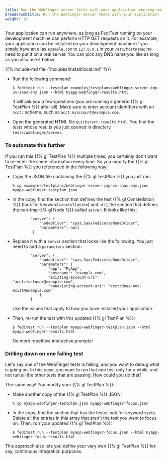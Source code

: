 ```yaml
---
title: Run the WebFinger server tests with your application running anywhere (including localhost)
breadcrumbtitle: Run the WebFinger server tests with your application
weight: 10
---
```


Your application can run anywhere, as long as FediTest running on your development machine
can perform HTTP GET requests on it. For example, your application can be installed on your
development machine if you simply have an alias `example.com` to `127.0.0.1` in your
`/etc/hostname`; no need to put it on a real server. You can pick any DNS name you like as
long as you also use it below.

{{% include-md file="includes/install/local.md" %}}

* Run the following command:

  ```
  $ feditest run --testplan examples/testplans/webfinger-server-imp-vs-saas-any.json --html myapp-webfinger-results.html
  ```

  It will ask you a few questions (you are running a generic {{% gl TestPlan %}} after all).
  Make sure to enter account identifiers with an `acct:` scheme, such as `acct:myaccount@example.com`.

* Open the generated HTML file `quickstart-results.html`. You find the tests whose results
  you just opened in directory `tests/webfinger/server`.

### To automate this further

If you run this {{% gl TestPlan %}} multiple times, you certainly don't want to re-enter
the same information every time. So you modify the {{% gl TestPlan %}} you referenced in
the following way:

* Copy the JSON file containing the {{% gl TestPlan %}} you just ran:

  ```
  % cp examples/testplans/webfinger-server-imp-vs-saas-any.json myapp-webfinger-testplan.json
  ```

* In the copy, find the section that defines the test {{% gl Constellation %}} (look for
  keyword `constellation`) and in it, the section that defines the non-Imp {{% gl Node %}}
  called `server`. It looks like this:

  ```
          "server": {
              "nodedriver": "saas.SaasFediverseNodeDriver",
              "parameters": null
           }
   ```

* Replace it with a `server` section that looks like the following. You just need to add a
  `parameters` section:

  ```
          "server": {
              "nodedriver": "saas.SaasFediverseNodeDriver",
              "parameters": {
                  "app": "MyApp",
                  "hostname": "example.com",
                  "existing-account-uri": "acct:testuser@example.com",
                  "nonexisting-account-uri": "acct:does-not-exist@example.com"
              }
          }
  ```

  Use the values that apply to how you have installed your application.

* Then, re-run the test with this updated {{% gl TestPlan %}}:

  ```
  $ feditest run --testplan myapp-webfinger-testplan.json --html myapp-webfinger-results.html
  ```

  No more repetitive interactive prompts!

### Drilling down on one failing test

Let's say one of the WebFinger tests is failing, and you want to debug what is going on.
In this case, you want to run that one test only for a while, and not run all the other
tests that are passing. How could you do that?

The same way! You modify your {{% gl TestPlan %}}:

* Make another copy of the {{% gl TestPlan %}} JSON:

  ```
  % cp myapp-webfinger-testplan.json myapp-webfinger-focus.json
  ```

* In the copy, find the section that has the tests: look for keyword `tests`. Delete all
  the entries in this array that aren't the test you want to focus on. Then, run your
  updated {{% gl TestPlan %}}:

  ```
  $ feditest run --testplan myapp-webfinger-focus.json --html myapp-webfinger-focus-results.html
  ```

This approach also lets you define your very own {{% gl TestPlan %}} for, say, continuous
integration purposes.